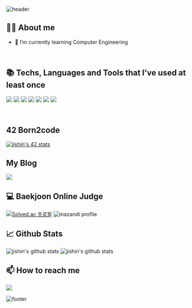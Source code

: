 <!--
**shinj915/shinj915** is a ✨ _special_ ✨ repository because its `README.md` (this file) appears on your GitHub profile.

Here are some ideas to get you started:

- 🔭 I’m currently working on ...
- 🌱 I’m currently learning ...
- 👯 I’m looking to collaborate on ...
- 🤔 I’m looking for help with ...
- 💬 Ask me about ...
- 📫 How to reach me: ...
- 😄 Pronouns: ...
- ⚡ Fun fact: ...
-->

![header](https://capsule-render.vercel.app/api?type=waving&color=gradient&customColorList=0,2,2,5,30&height=250&section=header&text=Hi%20there%20안녕하세요%20👋&fontSize=40&fontAlignY=36)

## 👨‍💻 About me
  - 🌱 I’m currently learning Computer Engineering
<br/>

## 📚 Techs, Languages and Tools that I've used at least once
<p>
  <img src="https://img.shields.io/badge/C-00599C?style=for-the-badge&logo=c&logoColor=white"/>
  <img src="https://img.shields.io/badge/C%2B%2B-00599C?style=for-the-badge&logo=c%2B%2B&logoColor=white"/>
  <img src="https://img.shields.io/badge/Java-ED8B00?style=for-the-badge&logo=openjdk&logoColor=white"/>
  <img src="https://img.shields.io/badge/Python-3776AB?style=for-the-badge&logo=python&logoColor=white"/>
  <img src="https://img.shields.io/badge/HTML-239120?style=for-the-badge&logo=html5&logoColor=white"/>
  <img src="https://img.shields.io/badge/CSS-239120?&style=for-the-badge&logo=css3&logoColor=white"/>
  <img src="https://img.shields.io/badge/R-276DC3?style=for-the-badge&logo=r&logoColor=white"/>
</p>
<br>

## 42 Born2code
[![jishin's 42 stats](https://badge.mediaplus.ma/darkblue/jishin?1337Badge=off&UM6P=off)](https://github.com/oakoudad/badge42)


## My Blog
 <a href="https://velog.io/@shinj915/posts"><img src="https://img.shields.io/badge/Tech%20Blog-11B48A?style=flat-square&logo=Vimeo&logoColor=white&link=https://velog.io/@shinj915/posts"/></a>


## 💻 Baekjoon Online Judge 
[![Solved.ac 프로필](http://mazassumnida.wtf/api/v2/generate_badge?boj=xhxhdk017)](https://solved.ac/xhxhdk017)
![mazandi profile](http://mazandi.herokuapp.com/api?handle=xhxhdk017&theme=warm)


## 📈 Github Stats
![jishin's github stats](https://github-readme-stats.vercel.app/api?username=shinj915)
![jishin's github stats](https://github-readme-stats.vercel.app/api/top-langs/?username=shinj915&show_icons=true&layout=compact)


## 📫 How to reach me
<a href="mailto:ththdk017@gmail.com"><img src="https://img.shields.io/badge/Gmail-d14836?style=flat&logo=Gmail&logoColor=white&link=ththdk017@gmail.com"/></a>




![footer](https://capsule-render.vercel.app/api?type=waving&color=gradient&customColorList=0,2,2,5,30&height=150&section=footer)
